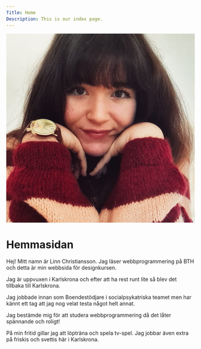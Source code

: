 ```yaml
---
Title: Home
Description: This is our index page.
---
```

<link rel="stylesheet" type="text/css" href="sökväg/till/style.css">
<img src="themes/sunset/img/min.bild.jpg" alt="Bild på mig" class="image">


Hemmasidan
==========================

Hej!
Mitt namn är Linn Christiansson. 
Jag läser webbprogrammering på BTH och detta är min webbsida för designkursen.

Jag är uppvuxen i Karlskrona och efter att ha rest runt lite så blev det tillbaka till Karlskrona.

Jag jobbade innan som Boendestödjare i socialpsykatriska teamet men har kännt ett tag att jag nog velat testa något helt annat.

Jag bestämde mig för att studera webbprogrammering då det låter spännande och roligt!

På min fritid gillar jag att löpträna och spela tv-spel. Jag jobbar även extra på friskis och svettis här i Karlskrona.
